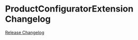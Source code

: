 # ProductConfiguratorExtension Changelog

[Release Changelog](https://github.com/spryker/product-configurator-extension/releases)
